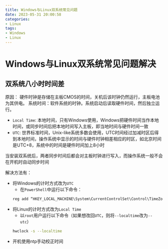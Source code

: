 ```yaml
---
title: Windows与Linux双系统常见问题
date: 2023-05-31 20:00:58
categories:
- Linux
tags:
- Windows
- Linux
---
```


# Windows与Linux双系统常见问题解决

## 双系统八小时时间差

<!--more-->
原因：
硬件时钟是存储在主板CMOS的时间，关机后该时钟仍然运行，主板电池为其供电。
系统时间：软件系统的时钟。系统启动后读取硬件时间，然后独立运行。
- `Local Time`: 本地时间，只有Windows使用，Windows把硬件时间当作本地时间，或同步时间后把本地时间写入主板，即当地时间与硬件时间一致
- `UTC`: 世界标准时间，Unix-like系统多数会使用，UTC时间经过加减时区后得到本地时间，操作系统中显示的时间与硬件时钟相差相应的时区，如北京时间是UTC+8，系统中的时间是硬件时间加上8小时

当安装双系统后，两者同步时间后都会对主板时钟进行写入，而操作系统一般不会在开机时自动同步时间

解决方法有：
- 将Windows的计时方式改为`UTC`
    - 在`PowerShell`中运行以下命令：
    ```ps1
    reg add “HKEY_LOCAL_MACHINE\System\CurrentControlSet\Control\TimeZoneInformation” /v RealTimeIsUniversal /d 1 /t REG_QWORD /f
    ```
- 将Linux的计时方式改为`Local Time`
    - 以`root`用户运行以下命令（如果想改回`UTC`，则将`--localtime`改为`--utc`）
    ```sh
    hwclock -s --localtime
    ```
- 开机使用ntp手动校正时间
